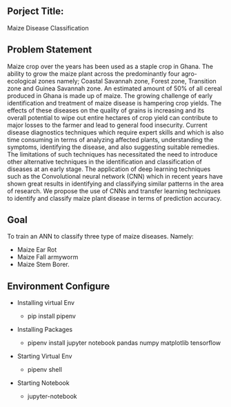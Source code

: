 ## Porject Title: 
Maize Disease Classification

## Problem Statement
Maize crop over the years has been used as a staple crop in Ghana. The ability to grow the maize plant across the predominantly four agro-ecological zones namely; Coastal Savannah zone, Forest zone, Transition zone and Guinea Savannah zone. An estimated amount of 50% of all cereal produced in Ghana is made up of maize. The growing challenge of early identification and treatment of maize disease is hampering crop yields. The effects of these diseases on the quality of grains is increasing and its overall potential to wipe out entire hectares of crop yield can contribute to major losses to the farmer and lead to general food insecurity. Current disease diagnostics techniques which require expert skills and which is also time consuming in terms of analyzing affected plants, understanding the symptoms, identifying the disease, and also suggesting suitable remedies. The limitations of such techniques has necessitated the need to introduce other alternative techniques in the identification and classification of diseases at an early stage. The application of deep learning techniques such as the Convolutional neural network (CNN) which in recent years have shown great results in identifying and classifying similar patterns in the area of research. We propose the use of CNNs and transfer learning techniques to identify and classify maize plant disease in terms of prediction accuracy. 

## Goal
To train an ANN to classify three type of maize diseases. Namely:
- Maize Ear Rot
- Maize Fall armyworm
- Maize Stem Borer.

## Environment Configure 
- Installing virtual Env
    - pip install pipenv 

- Installing Packages
    - pipenv install jupyter notebook pandas numpy matplotlib tensorflow

- Starting Virtual Env
    - pipenv shell 

- Starting Notebook
    - jupyter-notebook